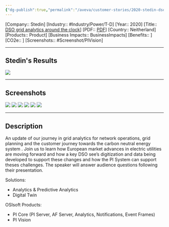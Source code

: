 ```yaml
---
{"dg-publish":true,"permalink":"/aveva/customer-stories/2020-stedin-dso-grid-analytics-around-the-clock/","dgPassFrontmatter":true}
---
```


[Company:: Stedin]
[Industry:: #Industry/Power/T-D]
[Year:: 2020]
[Title:: [DSO grid analytics around the clock](https://resources.osisoft.com/presentations/dso-grid-analytics-around-the-clock-at-stedin-with-live-qanda/)]
[PDF:: [PDF](https://cdn.osisoft.com/osi/presentations/2020-industry-summits/UC20EU-D5UT50-Stedin-vandermolen-Analytics-around-the-clock.pdf)]
[Country:: Neitherland]
[Products:: Product]
[Business Impacts:: BusinessImpacts]
[Benefits:: ]
[CO2e:: ]
[Screenshots:: #Screenshot/PIVision]

---
## Stedin's Results
![](https://i.imgur.com/gNKr5Cr.png)

---
## Screenshots
![](https://i.imgur.com/oJRZk7b.png)
![](https://i.imgur.com/QGugQJd.png)
![](https://i.imgur.com/oW6an1q.png)
![](https://i.imgur.com/u0e3CRX.png)
![](https://i.imgur.com/kpsGnZq.png)
![](https://i.imgur.com/eetLeL3.png)

---
## Description
An update of our journey in grid analytics for network operations, grid planning and the customer journey towards the carbon neutral energy system . Join us to learn how European market advances in electric utilities are moving forward and how a key DSO see’s digitization and data being developed to support these changes and how the PI System can support theses challenges. The speaker will answer audience questions following their presentation.

Solutions:

- Analytics & Predictive Analytics
- Digital Twin

OSIsoft Products:

- PI Core (PI Server, AF Server, Analytics, Notifications, Event Frames)
- PI Vision
